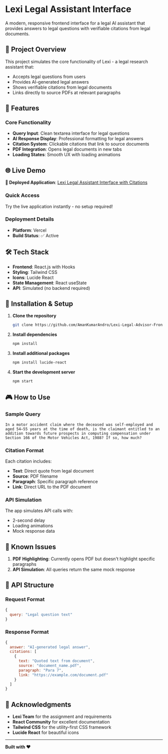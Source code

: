 # Lexi Legal Assistant Interface

A modern, responsive frontend interface for a legal AI assistant that provides answers to legal questions with verifiable citations from legal documents.

## 🎯 Project Overview

This project simulates the core functionality of Lexi - a legal research assistant that:
- Accepts legal questions from users
- Provides AI-generated legal answers
- Shows verifiable citations from legal documents
- Links directly to source PDFs at relevant paragraphs

## 🚀 Features

### Core Functionality
- **Query Input**: Clean textarea interface for legal questions
- **AI Response Display**: Professional formatting for legal answers
- **Citation System**: Clickable citations that link to source documents
- **PDF Integration**: Opens legal documents in new tabs
- **Loading States**: Smooth UX with loading animations

## 🌐 Live Demo

**🔗 Deployed Application**: [Lexi Legal Assistant Interface with Citations](https://lexi-legal-assistant-frontend.vercel.app)

### Quick Access
Try the live application instantly - no setup required!

### Deployment Details
- **Platform**: Vercel
- **Build Status**: ✅ Active


## 🛠️ Tech Stack

- **Frontend**: React.js with Hooks
- **Styling**: Tailwind CSS
- **Icons**: Lucide React
- **State Management**: React useState
- **API**: Simulated (no backend required)

## 🔧 Installation & Setup

1. **Clone the repository**
   ```bash
   git clone https://github.com/AmanKumarAndro/Lexi-Legal-Advisor-Frontend.git
   ```

2. **Install dependencies**
   ```bash
   npm install
   ```

3. **Install additional packages**
   ```bash
   npm install lucide-react
   ```

4. **Start the development server**
   ```bash
   npm start
   ```

## 🎮 How to Use


### Sample Query
```
In a motor accident claim where the deceased was self-employed and aged 54–55 years at the time of death, is the claimant entitled to an addition towards future prospects in computing compensation under Section 166 of the Motor Vehicles Act, 1988? If so, how much?
```


### Citation Format
Each citation includes:
- **Text**: Direct quote from legal document
- **Source**: PDF filename
- **Paragraph**: Specific paragraph reference
- **Link**: Direct URL to the PDF document

### API Simulation
The app simulates API calls with:
- 2-second delay
- Loading animations
- Mock response data


## 🐛 Known Issues

1. **PDF Highlighting**: Currently opens PDF but doesn't highlight specific paragraphs
2. **API Simulation**: All queries return the same mock response

## 📝 API Structure

### Request Format
```javascript
{
  query: "Legal question text"
}
```

### Response Format
```javascript
{
  answer: "AI-generated legal answer",
  citations: [
    {
      text: "Quoted text from document",
      source: "document_name.pdf",
      paragraph: "Para 7",
      link: "https://example.com/document.pdf"
    }
  ]
}
```

## 🙏 Acknowledgments

- **Lexi Team** for the assignment and requirements
- **React Community** for excellent documentation
- **Tailwind CSS** for the utility-first CSS framework
- **Lucide React** for beautiful icons

---

**Built with ❤️**